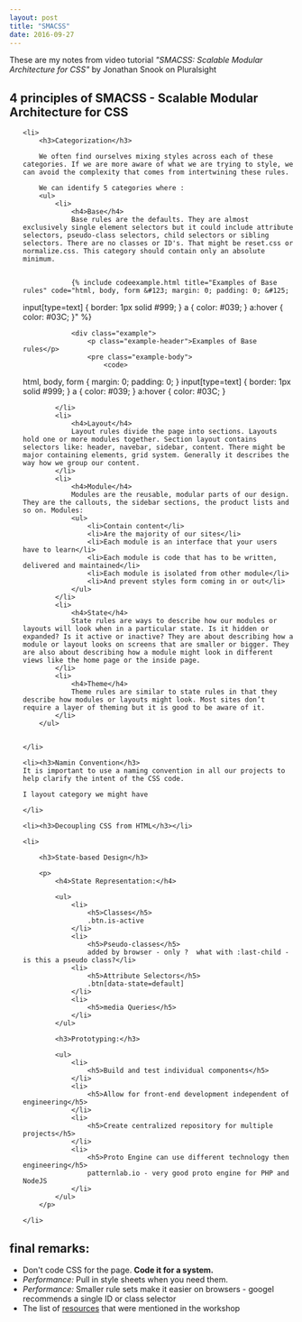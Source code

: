 ```yaml
---
layout: post
title: "SMACSS"
date: 2016-09-27
---
```


<p>These are my notes from video tutorial <em>"SMACSS: Scalable Modular Architecture for CSS"</em> by Jonathan Snook on Pluralsight</p>

<h2>4 principles of SMACSS - Scalable Modular Architecture for CSS</h2>

<ol>
	
	<li>
		<h3>Categorization</h3>
		
		We often find ourselves mixing styles across each of these categories. If we are more aware of what we are trying to style, we can avoid the complexity that comes from intertwining these rules.

		We can identify 5 categories where :
		<ul>
			<li>
				<h4>Base</h4>
				Base rules are the defaults. They are almost exclusively single element selectors but it could include attribute selectors, pseudo-class selectors, child selectors or sibling selectors. There are no classes or ID's. That might be reset.css or normalize.css. This category should contain only an absolute minimum.


				{% include codeexample.html title="Examples of Base rules" code="html, body, form &#123; margin: 0; padding: 0; &#125;
input[type=text] &#123; border: 1px solid #999; &#125;
a &#123; color: #039; &#125;
a:hover &#123; color: #03C; &#125;" %}
				



				<div class="example">
					<p class="example-header">Examples of Base rules</p>
					<pre class="example-body">
						<code>
html, body, form { margin: 0; padding: 0; }
input[type=text] { border: 1px solid #999; }
a { color: #039; }
a:hover { color: #03C; }</code>
					</pre>
				</div>


			</li>
			<li>
				<h4>Layout</h4>
				Layout rules divide the page into sections. Layouts hold one or more modules together. Section layout contains selectors like: header, navebar, sidebar, content. There might be major containing elements, grid system. Generally it describes the way how we group our content.
			</li>
			<li>
				<h4>Module</h4>
				Modules are the reusable, modular parts of our design. They are the callouts, the sidebar sections, the product lists and so on. Modules: 
				<ul>
					<li>Contain content</li>
					<li>Are the majority of our sites</li>
					<li>Each module is an interface that your users have to learn</li>
					<li>Each module is code that has to be written, delivered and maintained</li>
					<li>Each module is isolated from other module</li>
					<li>And prevent styles form coming in or out</li>
				</ul>
			</li>
			<li>
				<h4>State</h4>
				State rules are ways to describe how our modules or layouts will look when in a particular state. Is it hidden or expanded? Is it active or inactive? They are about describing how a module or layout looks on screens that are smaller or bigger. They are also about describing how a module might look in different views like the home page or the inside page.
			</li>
			<li>
				<h4>Theme</h4>
				Theme rules are similar to state rules in that they describe how modules or layouts might look. Most sites don’t require a layer of theming but it is good to be aware of it.
			</li>
		</ul> 


	</li>

	<li><h3>Namin Convention</h3>
	It is important to use a naming convention in all our projects to help clarify the intent of the CSS code. 
	
	I layout category we might have  

	</li>

	<li><h3>Decoupling CSS from HTML</h3></li>

	<li>

		<h3>State-based Design</h3>

		<p>
			<h4>State Representation:</h4>

			<ul>
				<li>
					<h5>Classes</h5>
					.btn.is-active
				</li>
				<li>
					<h5>Pseudo-classes</h5>
					added by browser - only ?  what with :last-child - is this a pseudo class?</li>
				<li>
					<h5>Attribute Selectors</h5>
					.btn[data-state=default]
				</li>
				<li>
					<h5>media Queries</h5>
				</li>
			</ul>

			<h3>Prototyping:</h3>

			<ul>
				<li>
					<h5>Build and test individual components</h5>
				</li>
				<li>
					<h5>Allow for front-end development independent of engineering</h5>
				</li>
				<li>
					<h5>Create centralized repository for multiple projects</h5>
				</li>
				<li>
					<h5>Proto Engine can use different technology then engineering</h5>
					patternlab.io - very good proto engine for PHP and NodeJS
				</li>
			</ul>
		</p>

	</li>

</ol>	

<p>
	<h2>final remarks: </h2>
	<ul>
		<li>Don't code CSS for the page. <strong>Code it for a system.</strong></li>
		<li><em>Performance:</em> Pull in style sheets when you need them.</li>
		<li><em>Performance:</em> Smaller rule sets make it easier on browsers - googel recommends a single ID or class selector</li>
		<li>The list of <a href="https://smacss.com/workshops/resources">resources</a> that were mentioned in the workshop</li>
	</ul>
</p>

